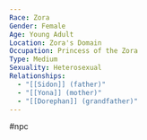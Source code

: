```yaml
---
Race: Zora
Gender: Female
Age: Young Adult
Location: Zora's Domain
Occupation: Princess of the Zora
Type: Medium
Sexuality: Heterosexual
Relationships:
  - "[[Sidon]] (father)"
  - "[[Yona]] (mother)"
  - "[[Dorephan]] (grandfather)"
---
```

#npc 

